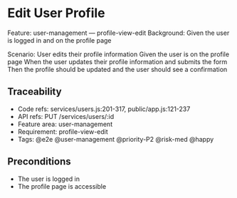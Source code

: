 # Edit User Profile
Feature: user-management — profile-view-edit
  Background:
    Given the user is logged in and on the profile page

  Scenario: User edits their profile information
    Given the user is on the profile page
    When the user updates their profile information and submits the form
    Then the profile should be updated and the user should see a confirmation

## Traceability
- Code refs: services/users.js:201-317, public/app.js:121-237
- API refs: PUT /services/users/:id
- Feature area: user-management
- Requirement: profile-view-edit
- Tags: @e2e @user-management @priority-P2 @risk-med @happy

## Preconditions
- The user is logged in
- The profile page is accessible
